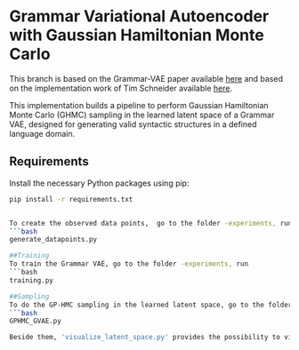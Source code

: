 # Grammar Variational Autoencoder with Gaussian Hamiltonian Monte Carlo

This branch is based on the Grammar-VAE paper available [here](https://arxiv.org/abs/1703.01925) and based on the implementation work of Tim Schneider available [here](https://github.com/TimPhillip/ac_grammar_vae).

This implementation builds a pipeline to perform Gaussian Hamiltonian Monte Carlo (GHMC) sampling in the learned latent space of a Grammar VAE, designed for generating valid syntactic structures in a defined language domain.

## Requirements

Install the necessary Python packages using pip:

```bash
pip install -r requirements.txt


To create the observed data points,  go to the folder -experiments, run
```bash
generate_datapoints.py

##Training
To train the Grammar VAE, go to the folder -experiments, run
```bash
training.py

##Sampling
To do the GP-HMC sampling in the learned latent space, go to the folder -experiments, run
```bash
GPHMC_GVAE.py

Beside them, 'visualize_latent_space.py' provides the possibility to visualise 2D latent space. 't-SNE.py' provides the possibility to down dimension and visual the high dimension latent space.
